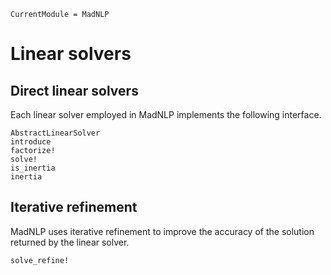 ```@meta
CurrentModule = MadNLP
```

# Linear solvers

## Direct linear solvers
Each linear solver employed in MadNLP
implements the following interface.

```@docs
AbstractLinearSolver
introduce
factorize!
solve!
is_inertia
inertia
```

## Iterative refinement
MadNLP uses iterative refinement to improve the
accuracy of the solution returned by the linear solver.

```@docs
solve_refine!

```
